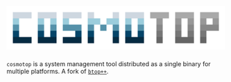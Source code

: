 # ![cosmotop](img/logo.svg)

`cosmotop` is a system management tool distributed as a single binary for multiple platforms.
A fork of [`btop++`](https://github.com/aristocratos/btop).